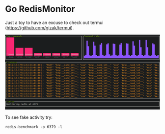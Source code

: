 Go RedisMonitor
=========
Just a toy to have an excuse to check out termui (https://github.com/gizak/termui).

![terminal screenshot](/screenshot.png?raw=true )


To see fake activity try:

    redis-benchmark -p 6379 -l




